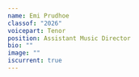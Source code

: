 ```yaml
---
name: Emi Prudhoe
classof: "2026"
voicepart: Tenor
position: Assistant Music Director
bio: ""
image: ""
iscurrent: true
---
```

